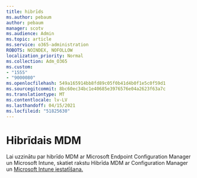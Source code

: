 ```yaml
---
title: hibrīds
ms.author: pebaum
author: pebaum
manager: scotv
ms.audience: Admin
ms.topic: article
ms.service: o365-administration
ROBOTS: NOINDEX, NOFOLLOW
localization_priority: Normal
ms.collection: Adm_O365
ms.custom:
- "1555"
- "9000080"
ms.openlocfilehash: 549a165914bb8fd89c05f0b41d4b0f1e5c0f59d1
ms.sourcegitcommit: 8bc60ec34bc1e40685e3976576e04a2623f63a7c
ms.translationtype: MT
ms.contentlocale: lv-LV
ms.lasthandoff: 04/15/2021
ms.locfileid: "51825630"
---
```

# <a name="hybrid-mdm"></a>Hibrīdais MDM

Lai uzzinātu par hibrīdo MDM ar Microsoft Endpoint Configuration Manager un Microsoft Intune, skatiet rakstu Hibrīda MDM ar Configuration Manager un [Microsoft Intune iestatīšana.](https://docs.microsoft.com/configmgr/mdm/deploy-use/setup-hybrid-mdm)